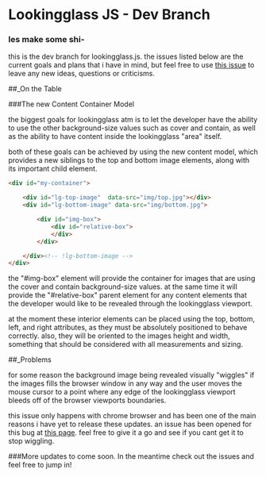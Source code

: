 # Lookingglass JS - Dev Branch
### les make some shi-

this is the dev branch for lookingglass.js. the issues listed below are the current goals and plans that i have in mind, but feel free to use [this issue](https://github.com/mikesizz/lookingglass/issues/5) to leave any new ideas, questions or criticisms.

##_On the Table

###The new Content Container Model

the biggest goals for lookingglass atm is to let the developer have the ability to use the other background-size values such as cover and contain, as well as the ability to have content inside the lookingglass "area" itself.

both of these goals can be achieved by using the new content model, which provides a new siblings to the top and bottom image elements, along with its important child element.

```html
<div id="my-container">

    <div id="lg-top-image"  data-src="img/top.jpg"></div>
    <div id="lg-bottom-image" data-src="img/bottom.jpg">

    	<div id="img-box">
        	<div id="relative-box">
            </div>
        </div>

    </div><!-- !lg-bottom-image -->
</div>
```

the "#img-box" element will provide the container for images that are using the cover and contain background-size values. at the same time it will provide the "#relative-box" parent element for any content elements that the developer would like to be revealed through the lookingglass viewport. 

at the moment these interior elements can be placed using the top, bottom, left, and right attributes, as they must be absolutely positioned to behave correctly. also, they will be oriented to the images height and width, something that should be considered with all measurements and sizing.

##_Problems

for some reason the background image being revealed visually "wiggles" if the images fills the browser window in any way and the user moves the mouse cursor to a point where any edge of the lookingglass viewport bleeds off of the browser viewports boundaries. 

this issue only happens with chrome browser and has been one of the main reasons i have yet to release these updates. an issue has been opened for this bug at [this page](https://github.com/mikesizz/lookingglass/issues/4). feel free to give it a go and see if you cant get it to stop wiggling.

###More updates to come soon. In the meantime check out the issues and feel free to jump in!